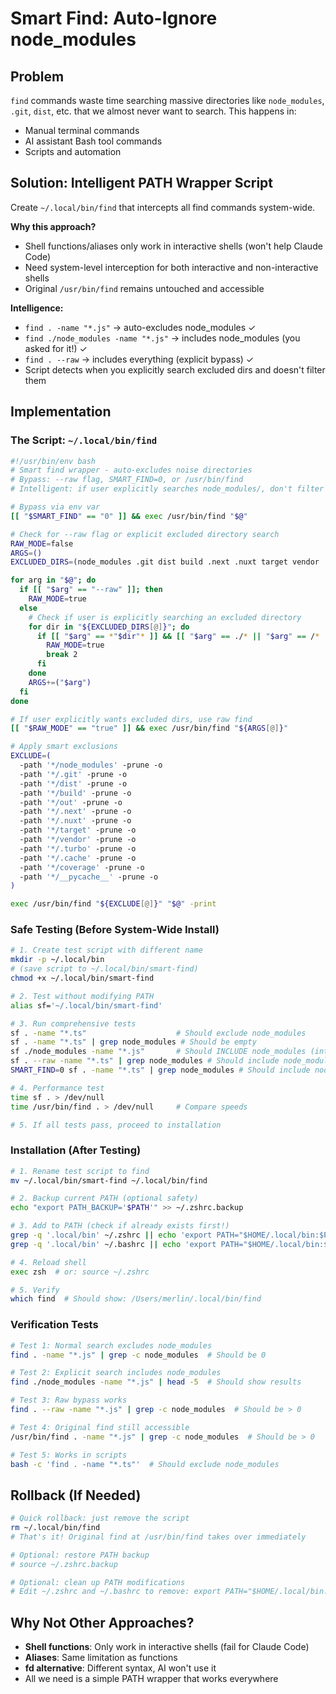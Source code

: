 # Smart Find: Auto-Ignore node_modules

## Problem
`find` commands waste time searching massive directories like `node_modules`, `.git`, `dist`, etc. that we almost never want to search. This happens in:
- Manual terminal commands
- AI assistant Bash tool commands
- Scripts and automation

## Solution: Intelligent PATH Wrapper Script
Create `~/.local/bin/find` that intercepts all find commands system-wide.

**Why this approach?**
- Shell functions/aliases only work in interactive shells (won't help Claude Code)
- Need system-level interception for both interactive and non-interactive shells
- Original `/usr/bin/find` remains untouched and accessible

**Intelligence:**
- `find . -name "*.js"` → auto-excludes node_modules ✓
- `find ./node_modules -name "*.js"` → includes node_modules (you asked for it!) ✓
- `find . --raw` → includes everything (explicit bypass) ✓
- Script detects when you explicitly search excluded dirs and doesn't filter them

## Implementation

### The Script: `~/.local/bin/find`
```bash
#!/usr/bin/env bash
# Smart find wrapper - auto-excludes noise directories
# Bypass: --raw flag, SMART_FIND=0, or /usr/bin/find
# Intelligent: if user explicitly searches node_modules/, don't filter it

# Bypass via env var
[[ "$SMART_FIND" == "0" ]] && exec /usr/bin/find "$@"

# Check for --raw flag or explicit excluded directory search
RAW_MODE=false
ARGS=()
EXCLUDED_DIRS=(node_modules .git dist build .next .nuxt target vendor .turbo .cache coverage __pycache__)

for arg in "$@"; do
  if [[ "$arg" == "--raw" ]]; then
    RAW_MODE=true
  else
    # Check if user is explicitly searching an excluded directory
    for dir in "${EXCLUDED_DIRS[@]}"; do
      if [[ "$arg" == *"$dir"* ]] && [[ "$arg" == ./* || "$arg" == /* || "$arg" == */* ]]; then
        RAW_MODE=true
        break 2
      fi
    done
    ARGS+=("$arg")
  fi
done

# If user explicitly wants excluded dirs, use raw find
[[ "$RAW_MODE" == "true" ]] && exec /usr/bin/find "${ARGS[@]}"

# Apply smart exclusions
EXCLUDE=(
  -path '*/node_modules' -prune -o
  -path '*/.git' -prune -o
  -path '*/dist' -prune -o
  -path '*/build' -prune -o
  -path '*/out' -prune -o
  -path '*/.next' -prune -o
  -path '*/.nuxt' -prune -o
  -path '*/target' -prune -o
  -path '*/vendor' -prune -o
  -path '*/.turbo' -prune -o
  -path '*/.cache' -prune -o
  -path '*/coverage' -prune -o
  -path '*/__pycache__' -prune -o
)

exec /usr/bin/find "${EXCLUDE[@]}" "$@" -print
```

### Safe Testing (Before System-Wide Install)

```bash
# 1. Create test script with different name
mkdir -p ~/.local/bin
# (save script to ~/.local/bin/smart-find)
chmod +x ~/.local/bin/smart-find

# 2. Test without modifying PATH
alias sf='~/.local/bin/smart-find'

# 3. Run comprehensive tests
sf . -name "*.ts"                    # Should exclude node_modules
sf . -name "*.ts" | grep node_modules # Should be empty
sf ./node_modules -name "*.js"       # Should INCLUDE node_modules (intelligent!)
sf . --raw -name "*.ts" | grep node_modules # Should include node_modules
SMART_FIND=0 sf . -name "*.ts" | grep node_modules # Should include node_modules

# 4. Performance test
time sf . > /dev/null
time /usr/bin/find . > /dev/null     # Compare speeds

# 5. If all tests pass, proceed to installation
```

### Installation (After Testing)

```bash
# 1. Rename test script to find
mv ~/.local/bin/smart-find ~/.local/bin/find

# 2. Backup current PATH (optional safety)
echo "export PATH_BACKUP='$PATH'" >> ~/.zshrc.backup

# 3. Add to PATH (check if already exists first!)
grep -q '.local/bin' ~/.zshrc || echo 'export PATH="$HOME/.local/bin:$PATH"' >> ~/.zshrc
grep -q '.local/bin' ~/.bashrc || echo 'export PATH="$HOME/.local/bin:$PATH"' >> ~/.bashrc

# 4. Reload shell
exec zsh  # or: source ~/.zshrc

# 5. Verify
which find  # Should show: /Users/merlin/.local/bin/find
```

### Verification Tests
```bash
# Test 1: Normal search excludes node_modules
find . -name "*.js" | grep -c node_modules  # Should be 0

# Test 2: Explicit search includes node_modules
find ./node_modules -name "*.js" | head -5  # Should show results

# Test 3: Raw bypass works
find . --raw -name "*.js" | grep -c node_modules  # Should be > 0

# Test 4: Original find still accessible
/usr/bin/find . -name "*.js" | grep -c node_modules  # Should be > 0

# Test 5: Works in scripts
bash -c 'find . -name "*.ts"'  # Should exclude node_modules
```

## Rollback (If Needed)
```bash
# Quick rollback: just remove the script
rm ~/.local/bin/find
# That's it! Original find at /usr/bin/find takes over immediately

# Optional: restore PATH backup
# source ~/.zshrc.backup

# Optional: clean up PATH modifications
# Edit ~/.zshrc and ~/.bashrc to remove: export PATH="$HOME/.local/bin:$PATH"
```

## Why Not Other Approaches?
- **Shell functions**: Only work in interactive shells (fail for Claude Code)
- **Aliases**: Same limitation as functions
- **fd alternative**: Different syntax, AI won't use it
- All we need is a simple PATH wrapper that works everywhere
